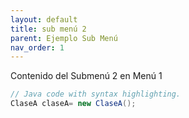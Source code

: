 ```yaml
---
layout: default
title: sub menú 2
parent: Ejemplo Sub Menú
nav_order: 1
---
```

Contenido del Submenú 2 en Menú 1

```java
// Java code with syntax highlighting.
ClaseA claseA= new ClaseA();
```